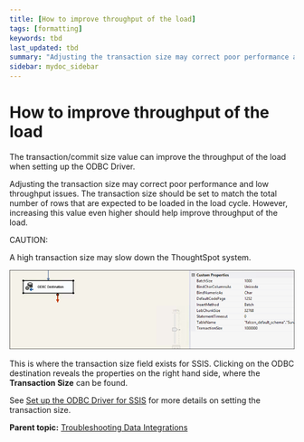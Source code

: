 ```yaml
---
title: [How to improve throughput of the load]
tags: [formatting]
keywords: tbd
last_updated: tbd
summary: "Adjusting the transaction size may correct poor performance and low throughput."
sidebar: mydoc_sidebar
---
```

# How to improve throughput of the load

The transaction/commit size value can improve the throughput of the load when setting up the ODBC Driver.

Adjusting the transaction size may correct poor performance and low throughput issues. The transaction size should be set to match the total number of rows that are expected to be loaded in the load cycle. However, increasing this value even higher should help improve throughput of the load.

CAUTION:

A high transaction size may slow down the ThoughtSpot system.

 ![](../../images/transaction_size_troubleshooting.png "SSIS transaction size field")

This is where the transaction size field exists for SSIS. Clicking on the ODBC destination reveals the properties on the right hand side, where the **Transaction Size** can be found.

See [Set up the ODBC Driver for SSIS](../ssis/set_up_the_odbc_driver_using_ssis.html#) for more details on setting the transaction size.

**Parent topic:** [Troubleshooting Data Integrations](../../data_integration/troubleshooting/troubleshooting_intro.html)
